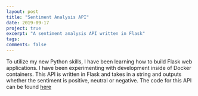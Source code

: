 ```yaml
---
layout: post
title: "Sentiment Analysis API"
date: 2019-09-17
project: true
excerpt: "A sentiment analysis API written in Flask"
tags: 
comments: false
---
```


To utilize my new Python skills, I have been learning how to build Flask web applications. I have been experimenting with development inside of Docker containers. This API is written in Flask and takes in a string and outputs whether the sentiment is positive, neutral or negative.
The code for this API can be found <a href="https://github.com/malorydodge/SentimentAnalysis">here</a>

